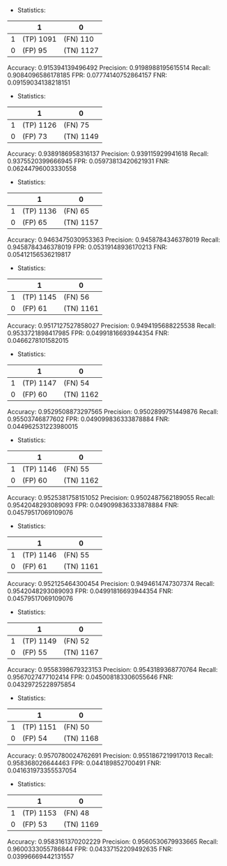* Statistics: 

|          |    1     |    0     |
|----------|----------|----------|
|    1     |(TP) 1091 | (FN) 110 |
|    0     | (FP) 95  |(TN) 1127 |
Accuracy: 0.915394139496492
Precision: 0.9198988195615514
Recall: 0.9084096586178185
FPR: 0.07774140752864157
FNR: 0.09159034138218151
* Statistics: 

|          |    1     |    0     |
|----------|----------|----------|
|    1     |(TP) 1126 | (FN) 75  |
|    0     | (FP) 73  |(TN) 1149 |
Accuracy: 0.9389186958316137
Precision: 0.939115929941618
Recall: 0.9375520399666945
FPR: 0.05973813420621931
FNR: 0.06244796003330558
* Statistics: 

|          |    1     |    0     |
|----------|----------|----------|
|    1     |(TP) 1136 | (FN) 65  |
|    0     | (FP) 65  |(TN) 1157 |
Accuracy: 0.9463475030953363
Precision: 0.9458784346378019
Recall: 0.9458784346378019
FPR: 0.05319148936170213
FNR: 0.05412156536219817
* Statistics: 

|          |    1     |    0     |
|----------|----------|----------|
|    1     |(TP) 1145 | (FN) 56  |
|    0     | (FP) 61  |(TN) 1161 |
Accuracy: 0.9517127527858027
Precision: 0.9494195688225538
Recall: 0.9533721898417985
FPR: 0.04991816693944354
FNR: 0.0466278101582015
* Statistics: 

|          |    1     |    0     |
|----------|----------|----------|
|    1     |(TP) 1147 | (FN) 54  |
|    0     | (FP) 60  |(TN) 1162 |
Accuracy: 0.9529508873297565
Precision: 0.9502899751449876
Recall: 0.95503746877602
FPR: 0.049099836333878884
FNR: 0.044962531223980015
* Statistics: 

|          |    1     |    0     |
|----------|----------|----------|
|    1     |(TP) 1146 | (FN) 55  |
|    0     | (FP) 60  |(TN) 1162 |
Accuracy: 0.9525381758151052
Precision: 0.9502487562189055
Recall: 0.9542048293089093
FPR: 0.049099836333878884
FNR: 0.04579517069109076
* Statistics: 

|          |    1     |    0     |
|----------|----------|----------|
|    1     |(TP) 1146 | (FN) 55  |
|    0     | (FP) 61  |(TN) 1161 |
Accuracy: 0.952125464300454
Precision: 0.9494614747307374
Recall: 0.9542048293089093
FPR: 0.04991816693944354
FNR: 0.04579517069109076
* Statistics: 

|          |    1     |    0     |
|----------|----------|----------|
|    1     |(TP) 1149 | (FN) 52  |
|    0     | (FP) 55  |(TN) 1167 |
Accuracy: 0.9558398679323153
Precision: 0.9543189368770764
Recall: 0.9567027477102414
FPR: 0.045008183306055646
FNR: 0.04329725228975854
* Statistics: 

|          |    1     |    0     |
|----------|----------|----------|
|    1     |(TP) 1151 | (FN) 50  |
|    0     | (FP) 54  |(TN) 1168 |
Accuracy: 0.9570780024762691
Precision: 0.9551867219917013
Recall: 0.958368026644463
FPR: 0.044189852700491
FNR: 0.041631973355537054
* Statistics: 

|          |    1     |    0     |
|----------|----------|----------|
|    1     |(TP) 1153 | (FN) 48  |
|    0     | (FP) 53  |(TN) 1169 |
Accuracy: 0.9583161370202229
Precision: 0.9560530679933665
Recall: 0.9600333055786844
FPR: 0.04337152209492635
FNR: 0.03996669442131557